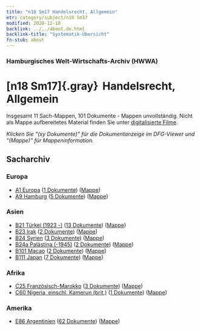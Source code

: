 ```yaml
---
title: "n18 Sm17 Handelsrecht, Allgemein"
etr: category/subject/n18 Sm17
modified: 2020-12-18
backlink: ../../about.de.html
backlink-title: "Systematik-Übersicht"
fn-stub: about
---
```


### Hamburgisches Welt-Wirtschafts-Archiv (HWWA)
# [n18 Sm17]{.gray}&#8201; Handelsrecht, Allgemein&#160; 




Insgesamt 11 Sach-Mappen, 101 Dokumente - Mappen unvollständig.
Nicht als Mappe aufbereitetes Material finden Sie unter [digitalisierte Filme](/film/h1_sh).

_Klicken Sie "(xy Dokumente)" für die Dokumentanzeige im DFG-Viewer und "(Mappe)" für Mappeninformation._

## Sacharchiv




### Europa

- [A1 Europa](../../../geo/about.de.html#A1) (<a href="https://dfg-viewer.de/show/?tx_dlf[id]=https://pm20.zbw.eu/mets/sh/1408xx/140892/1452xx/145278/public.mets.de.xml" target="_blank">1 Dokumente</a>) ([Mappe](http://purl.org/pressemappe20/folder/sh/140892,145278))
- [A9 Hamburg](../../../geo/about.de.html#A9) (<a href="https://dfg-viewer.de/show/?tx_dlf[id]=https://pm20.zbw.eu/mets/sh/1409xx/140905/1452xx/145278/public.mets.de.xml" target="_blank">5 Dokumente</a>) ([Mappe](http://purl.org/pressemappe20/folder/sh/140905,145278))

### Asien

- [B21 Türkei (1923 -)](../../../geo/about.de.html#B21) (<a href="https://dfg-viewer.de/show/?tx_dlf[id]=https://pm20.zbw.eu/mets/sh/1411xx/141111/1452xx/145278/public.mets.de.xml" target="_blank">13 Dokumente</a>) ([Mappe](http://purl.org/pressemappe20/folder/sh/141111,145278))
- [B23 Irak](../../../geo/about.de.html#B23) (<a href="https://dfg-viewer.de/show/?tx_dlf[id]=https://pm20.zbw.eu/mets/sh/1411xx/141113/1452xx/145278/public.mets.de.xml" target="_blank">2 Dokumente</a>) ([Mappe](http://purl.org/pressemappe20/folder/sh/141113,145278))
- [B24 Syrien](../../../geo/about.de.html#B24) (<a href="https://dfg-viewer.de/show/?tx_dlf[id]=https://pm20.zbw.eu/mets/sh/1411xx/141114/1452xx/145278/public.mets.de.xml" target="_blank">3 Dokumente</a>) ([Mappe](http://purl.org/pressemappe20/folder/sh/141114,145278))
- [B24a Palästina (-1945)](../../../geo/about.de.html#B24a) (<a href="https://dfg-viewer.de/show/?tx_dlf[id]=https://pm20.zbw.eu/mets/sh/1411xx/141115/1452xx/145278/public.mets.de.xml" target="_blank">2 Dokumente</a>) ([Mappe](http://purl.org/pressemappe20/folder/sh/141115,145278))
- [B101 Macao](../../../geo/about.de.html#B101) (<a href="https://dfg-viewer.de/show/?tx_dlf[id]=https://pm20.zbw.eu/mets/sh/1412xx/141267/1452xx/145278/public.mets.de.xml" target="_blank">2 Dokumente</a>) ([Mappe](http://purl.org/pressemappe20/folder/sh/141267,145278))
- [B111 Japan](../../../geo/about.de.html#B111) (<a href="https://dfg-viewer.de/show/?tx_dlf[id]=https://pm20.zbw.eu/mets/sh/1412xx/141272/1452xx/145278/public.mets.de.xml" target="_blank">7 Dokumente</a>) ([Mappe](http://purl.org/pressemappe20/folder/sh/141272,145278))

### Afrika

- [C25 Französisch-Marokko](../../../geo/about.de.html#C25) (<a href="https://dfg-viewer.de/show/?tx_dlf[id]=https://pm20.zbw.eu/mets/sh/1413xx/141358/1452xx/145278/public.mets.de.xml" target="_blank">3 Dokumente</a>) ([Mappe](http://purl.org/pressemappe20/folder/sh/141358,145278))
- [C60 Nigeria, einschl. Kamerun (brit.)](../../../geo/about.de.html#C60) (<a href="https://dfg-viewer.de/show/?tx_dlf[id]=https://pm20.zbw.eu/mets/sh/1414xx/141409/1452xx/145278/public.mets.de.xml" target="_blank">1 Dokumente</a>) ([Mappe](http://purl.org/pressemappe20/folder/sh/141409,145278))

### Amerika

- [E86 Argentinien](../../../geo/about.de.html#E86) (<a href="https://dfg-viewer.de/show/?tx_dlf[id]=https://pm20.zbw.eu/mets/sh/1416xx/141692/1452xx/145278/public.mets.de.xml" target="_blank">62 Dokumente</a>) ([Mappe](http://purl.org/pressemappe20/folder/sh/141692,145278))


